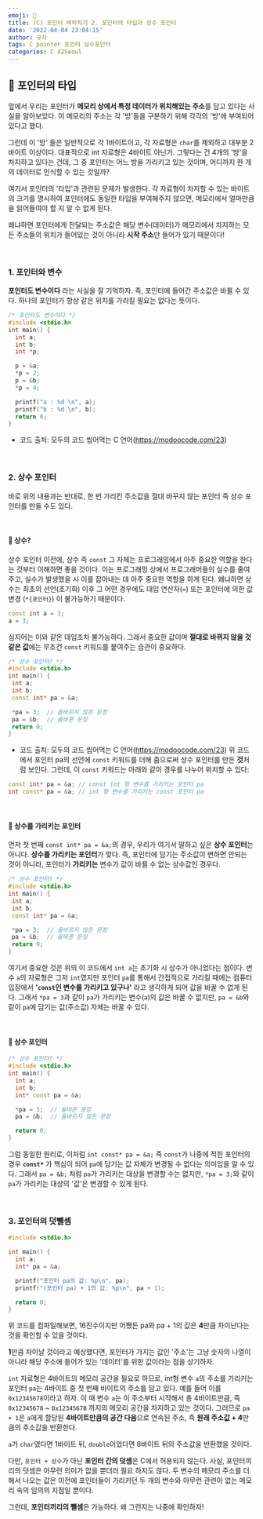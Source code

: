 ```yaml
---
emoji: 🌱
title: (C) 포인터 벼락치기 2. 포인터의 타입과 상수 포인터
date: '2022-04-04 23:04:15'
author: 규자
tags: C pointer 포인터 상수포인터
categories: C 42Seoul
---
```


## 🧬 포인터의 타입

앞에서 우리는 포인터가 **메모리 상에서 특정 데이터가 위치해있는 주소**를 담고 있다는 사실을 알아보았다. 이 메모리의 주소는 각 '방'들을 구분하기 위해 각각의 '방'에 부여되어 있다고 했다. 

그런데 이 '방' 들은 일반적으로 각 1바이트이고, 각 자료형은 `char`를 제외하고 대부분 2바이트 이상이다. 대표적으로 int 자료형은 4바이트 아닌가. 그렇다는 건 4개의 '방'을 차지하고 있다는 건데, 그 중 포인터는 어느 방을 가리키고 있는 것이며, 어디까지 한 개의 데이터로 인식할 수 있는 것일까?

여기서 포인터의 '타입'과 관련된 문제가 발생한다. 각 자료형이 차지할 수 있는 바이트의 크기를 명시하여 포인터에도 동일한 타입을 부여해주지 않으면, 메모리에서 얼마만큼을 읽어들여야 할 지 알 수 없게 된다.

왜냐하면 포인터에게 전달되는 주소값은 해당 변수(데이터)가 메모리에서 차지하는 모든 주소들의 위치가 들어있는 것이 아니라 **시작 주소**만 들어가 있기 때문이다!

<br/>

### 1. 포인터와 변수
**포인터도 변수이다** 라는 사실을 잘 기억하자. 즉, 포인터에 들어간 주소값은 바뀔 수 있다. 하나의 포인터가 항상 같은 위치를 가리킬 필요는 없다는 뜻이다.

```cpp
/* 포인터도 변수이다 */
#include <stdio.h>
int main() {
  int a;
  int b;
  int *p;

  p = &a;
  *p = 2;
  p = &b;
  *p = 4;

  printf("a : %d \n", a);
  printf("b : %d \n", b);
  return 0;
}
```
- 코드 출처: 모두의 코드 씹어먹는 C 언어(https://modoocode.com/23)

<br/>

### 2. 상수 포인터
바로 위의 내용과는 반대로, 한 번 가리킨 주소값을 절대 바꾸지 않는 포인터 즉 상수 포인터를 만들 수도 있다. 

<br/>

#### 📌 상수?

상수 포인터 이전에, 상수 즉 `const` 그 자체는 프로그래밍에서 아주 중요한 역할을 한다는 것부터 이해하면 좋을 것이다. 이는 프로그래밍 상에서 프로그래머들의 실수를 줄여주고, 실수가 발생했을 시 이를 잡아내는 데 아주 중요한 역할을 하게 된다. 왜냐하면 상수는 최초의 선언(초기화) 이후 그 어떤 경우에도 대입 연산자(`=`) 또는 포인터에 의한 값 변경 (`*{포인터}`) 이 불가능하기 때문이다. 
```cpp
const int a = 3;
a = 3;
```
심지어는 이와 같은 대입조차 불가능하다. 그래서 중요한 값이며 **절대로 바뀌지 않을 것 같은 값**에는 무조건 `const` 키워드를 붙여주는 습관이 중요하다.


 ```cpp
 /* 상수 포인터? */
#include <stdio.h>
int main() {
  int a;
  int b;
  const int* pa = &a;

  *pa = 3;  // 올바르지 않은 문장
  pa = &b;  // 올바른 문장
  return 0;
}
 ```
 - 코드 출처: 모두의 코드 씹어먹는 C 언어(https://modoocode.com/23)
 위 코드에서 포인터 pa의 선언에 `const` 키워드를 더해 줌으로써 상수 포인터를 만든 **것**처럼 보인다. 그런데, 이 `const` 키워드는 아래와 같이 경우를 나누어 위치할 수 있다:

```cpp
const int* pa = &a; // const int 형 변수를 가리키는 포인터 pa
int const* pa = &a; // int 형 변수를 가리키는 const 포인터 pa
 ```

<br/>

#### 📌 상수를 가리키는 포인터

먼저 첫 번째 `const int* pa = &a;`의 경우, 우리가 여기서 말하고 싶은 **상수 포인터**는 아니다. **상수를 가리키는 포인터**가 맞다. 즉, 포인터에 담기는 주소값이 변하면 안되는 것이 아니라, 포인터가 **가리키는** 변수가 값이 바뀔 수 없는 상수값인 경우다. 

 ```cpp
 /* 상수 포인터? */
#include <stdio.h>
int main() {
  int a;
  int b;
  const int* pa = &a;

  *pa = 3;  // 올바르지 않은 문장
  pa = &b;  // 올바른 문장
  return 0;
}
 ```

여기서 중요한 것은 위의 이 코드에서 `int a`는 초기화 시 상수가 아니었다는 점이다. 변수 `a`의 자료형은 그저 `int`였지만 포인터 `pa`를 통해서 간접적으로 가리킬 때에는 컴퓨터 입장에서 **'`const`인 변수를 가리키고 있구나'** 라고 생각하게 되어 값을 바꿀 수 없게 된다. 그래서 `*pa = 3`과 같이 `pa`가 가리키는 변수(`a`)의 값은 바꿀 수 없지만, `pa = &b`와 같이 `pa`에 담기는 값(주소값) 자체는 바꿀 수 있다.

<br/>

#### 📌 상수 포인터

```cpp
/* 상수 포인터? */
#include <stdio.h>
int main() {
  int a;
  int b;
  int* const pa = &a;

  *pa = 3;  // 올바른 문장
  pa = &b;  // 올바르지 않은 문장

  return 0;
}
```
그럼 동일한 원리로, 이처럼 `int const* pa = &a;` 즉 `const`가 나중에 적힌 포인터의 경우 **`const*`** 가 핵심이 되어 `pa`에 담기는 값 자체가 변경될 수 없다는 의미임을 알 수 있다. 그래서 `pa = &b;` 처럼 `pa`가 가리키는 대상을 변경할 수는 없지만, `*pa = 3;`와 같이 `pa`가 가리키는 대상의 '값'은 변경할 수 있게 된다.

<br/>

### 3. 포인터의 덧뺄셈
```cpp
#include <stdio.h>

int main() {
  int a;
  int* pa = &a;

  printf("포인터 pa의 값: %p\n", pa);
  printf("(포인터 pa) + 1의 값: %p\n", pa + 1);

  return 0;
}
```
위 코드를 컴파일해보면, 16진수이지만 어쨌든 pa와 pa + 1의 값은 **4**만큼 차이난다는 것을 확인할 수 있을 것이다.

**1**만큼 차이날 것이라고 예상했다면, 포인터가 가지는 값인 '주소'는 그냥 숫자의 나열이 아니라 해당 주소에 들어가 있는 '데이터'를 위한 값이라는 점을 상기하자.

`int` 자료형은 4바이트의 메모리 공간을 필요로 하므로, int형 변수 `a`의 주소를 가리키는 포인터 `pa`는 4바이트 중 첫 번째 바이트의 주소를 담고 있다. 예를 들어 이를 `0x12345678`이라고 하자. 이 때 변수 `a`는 이 주소부터 시작해서 총 4바이트만큼, 즉 `0x12345678` ~ `0x1234567B` 까지의 메모리 공간을 차지하고 있는 것이다. 그러므로 `pa + 1`은 `a`에게 할당된 **4바이트만큼의 공간 다음**으로 연속된 주소, 즉 **원래 주소값 + 4**만큼의 주소값을 반환한다.

`a`가 `char`였다면 1바이트 뒤, `double`이었다면 8바이트 뒤의 주소값을 반환했을 것이다.

다만, `포인터 + 상수`가 아닌 **포인터 간의 덧셈**은 C에서 허용되지 않는다. 사실, 포인터끼리의 덧셈은 아무런 의미가 없을 뿐더러 필요 하지도 않다. 두 변수의 메모리 주소를 더해서 나오는 값은 이전에 포인터들이 가리키던 두 개의 변수와 아무런 관련이 없는 메모리 속의 임의의 지점일 뿐이다.

그런데, **포인터끼리의 뺄셈**은 가능하다. 왜 그런지는 나중에 확인하자!

```toc
```
